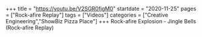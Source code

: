 +++
title = "https://youtu.be/V2SGR0fjgM0"
startdate = "2020-11-25"
pages = ["Rock-afire Replay"]
tags = ["Videos"]
categories = ["Creative Engineering","ShowBiz Pizza Place"]
+++
Rock-afire Explosion - Jingle Bells (Rock-afire Replay)
